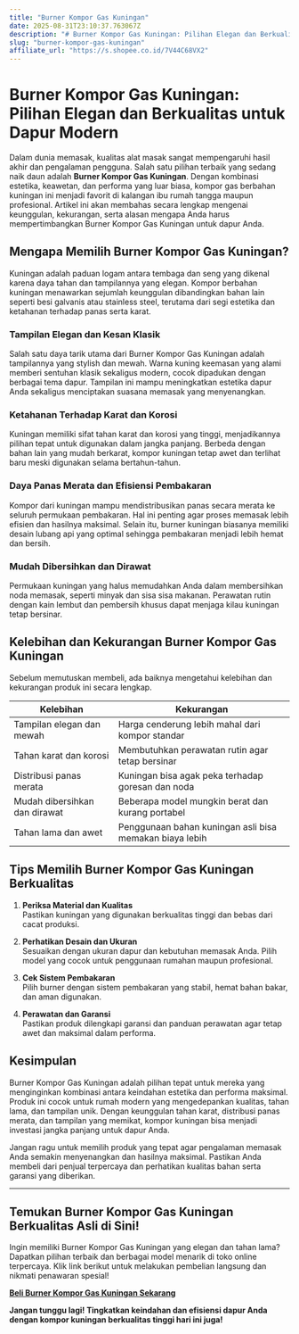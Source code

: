 ```yaml
---
title: "Burner Kompor Gas Kuningan"
date: 2025-08-31T23:10:37.763067Z
description: "# Burner Kompor Gas Kuningan: Pilihan Elegan dan Berkualitas untuk Dapur Modern..."
slug: "burner-kompor-gas-kuningan"
affiliate_url: "https://s.shopee.co.id/7V44C68VX2"
---
```

# Burner Kompor Gas Kuningan: Pilihan Elegan dan Berkualitas untuk Dapur Modern

Dalam dunia memasak, kualitas alat masak sangat mempengaruhi hasil akhir dan pengalaman pengguna. Salah satu pilihan terbaik yang sedang naik daun adalah **Burner Kompor Gas Kuningan**. Dengan kombinasi estetika, keawetan, dan performa yang luar biasa, kompor gas berbahan kuningan ini menjadi favorit di kalangan ibu rumah tangga maupun profesional. Artikel ini akan membahas secara lengkap mengenai keunggulan, kekurangan, serta alasan mengapa Anda harus mempertimbangkan Burner Kompor Gas Kuningan untuk dapur Anda.

## Mengapa Memilih Burner Kompor Gas Kuningan?

Kuningan adalah paduan logam antara tembaga dan seng yang dikenal karena daya tahan dan tampilannya yang elegan. Kompor berbahan kuningan menawarkan sejumlah keunggulan dibandingkan bahan lain seperti besi galvanis atau stainless steel, terutama dari segi estetika dan ketahanan terhadap panas serta karat.

### Tampilan Elegan dan Kesan Klasik

Salah satu daya tarik utama dari Burner Kompor Gas Kuningan adalah tampilannya yang stylish dan mewah. Warna kuning keemasan yang alami memberi sentuhan klasik sekaligus modern, cocok dipadukan dengan berbagai tema dapur. Tampilan ini mampu meningkatkan estetika dapur Anda sekaligus menciptakan suasana memasak yang menyenangkan.

### Ketahanan Terhadap Karat dan Korosi

Kuningan memiliki sifat tahan karat dan korosi yang tinggi, menjadikannya pilihan tepat untuk digunakan dalam jangka panjang. Berbeda dengan bahan lain yang mudah berkarat, kompor kuningan tetap awet dan terlihat baru meski digunakan selama bertahun-tahun.

### Daya Panas Merata dan Efisiensi Pembakaran

Kompor dari kuningan mampu mendistribusikan panas secara merata ke seluruh permukaan pembakaran. Hal ini penting agar proses memasak lebih efisien dan hasilnya maksimal. Selain itu, burner kuningan biasanya memiliki desain lubang api yang optimal sehingga pembakaran menjadi lebih hemat dan bersih.

### Mudah Dibersihkan dan Dirawat

Permukaan kuningan yang halus memudahkan Anda dalam membersihkan noda memasak, seperti minyak dan sisa sisa makanan. Perawatan rutin dengan kain lembut dan pembersih khusus dapat menjaga kilau kuningan tetap bersinar.

## Kelebihan dan Kekurangan Burner Kompor Gas Kuningan

Sebelum memutuskan membeli, ada baiknya mengetahui kelebihan dan kekurangan produk ini secara lengkap.

| **Kelebihan**                                    | **Kekurangan**                              |
|---------------------------------------------------|--------------------------------------------|
| Tampilan elegan dan mewah                        | Harga cenderung lebih mahal dari kompor standar |
| Tahan karat dan korosi                          | Membutuhkan perawatan rutin agar tetap bersinar |
| Distribusi panas merata                         | Kuningan bisa agak peka terhadap goresan dan noda |
| Mudah dibersihkan dan dirawat                   | Beberapa model mungkin berat dan kurang portabel |
| Tahan lama dan awet                            | Penggunaan bahan kuningan asli bisa memakan biaya lebih |

## Tips Memilih Burner Kompor Gas Kuningan Berkualitas

1. **Periksa Material dan Kualitas**  
Pastikan kuningan yang digunakan berkualitas tinggi dan bebas dari cacat produksi.

2. **Perhatikan Desain dan Ukuran**  
Sesuaikan dengan ukuran dapur dan kebutuhan memasak Anda. Pilih model yang cocok untuk penggunaan rumahan maupun profesional.

3. **Cek Sistem Pembakaran**  
Pilih burner dengan sistem pembakaran yang stabil, hemat bahan bakar, dan aman digunakan.

4. **Perawatan dan Garansi**  
Pastikan produk dilengkapi garansi dan panduan perawatan agar tetap awet dan maksimal dalam performa.

## Kesimpulan

Burner Kompor Gas Kuningan adalah pilihan tepat untuk mereka yang menginginkan kombinasi antara keindahan estetika dan performa maksimal. Produk ini cocok untuk rumah modern yang mengedepankan kualitas, tahan lama, dan tampilan unik. Dengan keunggulan tahan karat, distribusi panas merata, dan tampilan yang memikat, kompor kuningan bisa menjadi investasi jangka panjang untuk dapur Anda.

Jangan ragu untuk memilih produk yang tepat agar pengalaman memasak Anda semakin menyenangkan dan hasilnya maksimal. Pastikan Anda membeli dari penjual terpercaya dan perhatikan kualitas bahan serta garansi yang diberikan.

---

## Temukan Burner Kompor Gas Kuningan Berkualitas Asli di Sini!

Ingin memiliki Burner Kompor Gas Kuningan yang elegan dan tahan lama? Dapatkan pilihan terbaik dan berbagai model menarik di toko online terpercaya. Klik link berikut untuk melakukan pembelian langsung dan nikmati penawaran spesial!

[**Beli Burner Kompor Gas Kuningan Sekarang**](https://s.shopee.co.id/7V44C68VX2)

**Jangan tunggu lagi! Tingkatkan keindahan dan efisiensi dapur Anda dengan kompor kuningan berkualitas tinggi hari ini juga!**